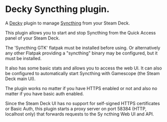 # Decky Syncthing plugin.
A [Decky](https://decky.xyz/) plugin to manage [Syncthing](https://syncthing.net/) from your Steam Deck.

This plugin allows you to start and stop Syncthing from the Quick Access panel of your Steam Deck.

The 'Syncthing GTK' flatpak must be installed before using. Or alternatively any other Flatpak providing a "syncthing"
binary may be configured, but it must be installed.

It also has some basic stats and allows you to access the web UI. It can also be configured to automatically start
Syncthing with Gamescope (the Steam Deck main UI).

The plugin works no matter if you have HTTPS enabled or not and also no matter if you have basic auth enabled.

Since the Steam Deck UI has no support for self-signed HTTPS certificates or Basic Auth, this plugin starts a proxy
server on port 58384 (HTTP, localhost only) that forwards requests to the Sy ncthing Web UI and API.
